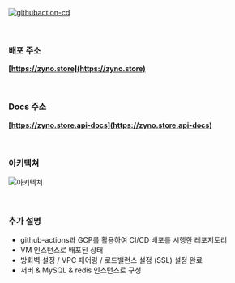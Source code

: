 [![githubaction-cd](https://github.com/zynoobb/github-action/actions/workflows/cicd.yml/badge.svg)](https://github.com/zynoobb/github-action/actions/workflows/cicd.yml)

<br>

### **배포 주소**

**[https://zyno.store](https://zyno.store)**

<br>

### **Docs 주소**
**[https://zyno.store.api-docs](https://zyno.store.api-docs)**

<br>

### **아키텍쳐**
![아키텍쳐](https://img1.daumcdn.net/thumb/R1280x0/?scode=mtistory2&fname=https%3A%2F%2Fblog.kakaocdn.net%2Fdn%2Fb6dUqx%2Fbtshz0J4mjS%2FYF2EiPxmfbk4YikxqIUZb1%2Fimg.png)

<br>

### **추가 설명**
- github-actions과 GCP를 활용하여 CI/CD 배포를 시행한 레포지토리
- VM 인스턴스로 배포된 상태
- 방화벽 설정 / VPC 페어링 / 로드밸런스 설정 (SSL) 설정 완료
- 서버 & MySQL & redis 인스턴스로 구성

